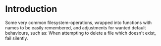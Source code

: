 Introduction
============

Some very common filesystem-operations, wrapped into functions with names to
be easily remembered, and adjustments for wanted default behaviours, such as:
When attempting to delete a file which doesn't exist, fail silently.

